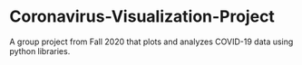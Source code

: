 # Coronavirus-Visualization-Project
A group project from Fall 2020 that plots and analyzes COVID-19 data using python libraries. 
